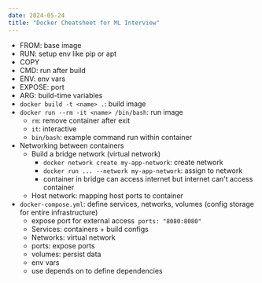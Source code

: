 ```yaml
---
date: 2024-05-24
title: "Docker Cheatsheet for ML Interview"
---
```


- FROM: base image
- RUN: setup env like pip or apt
- COPY
- CMD: run after build
- ENV: env vars
- EXPOSE: port
- ARG: build-time variables
- `docker build -t <name> .`: build image
- `docker run --rm -it <name> /bin/bash`: run image
  - `rm`: remove container after exit
  - `it`: interactive
  - `bin/bash`: example command run within container
- Networking between containers
  - Build a bridge network (virtual network)
    - `docker network create my-app-network`: create network
    - `docker run ... --network my-app-network`: assign to network
    - container in bridge can access internet but internet can't access container
  - Host network: mapping host ports to container
- `docker-compose.yml`: define services, networks, volumes (config storage for entire infrastructure)
  - expose port for external access` ports: "8080:8080"`
  - Services: containers + build configs
  - Networks: virtual network
  - ports: expose ports
  - volumes: persist data
  - env vars
  - use depends on to define dependencies
